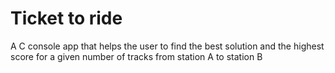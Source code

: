 # Ticket to ride
 A C console app that helps the user to find the best solution and the highest score for a given number of tracks from station A to station B
